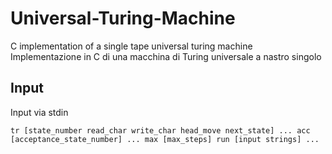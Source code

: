 # Universal-Turing-Machine
C implementation of a single tape universal turing machine <br />
Implementazione in C di una macchina di Turing universale a nastro singolo

## Input
Input via stdin

`tr
[state_number read_char write_char head_move next_state]
...
acc
[acceptance_state_number]
...
max
[max_steps]
run
[input strings]
...
`
